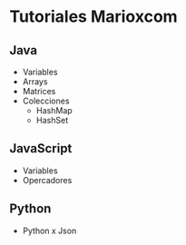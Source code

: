 # Tutoriales Marioxcom

## Java

- Variables
- Arrays
- Matrices
- Colecciones
  - HashMap
  - HashSet

## JavaScript

- Variables
- Opercadores

## Python

- Python x Json
